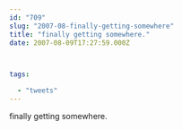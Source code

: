 ```yaml
---
id: "709"
slug: "2007-08-finally-getting-somewhere"
title: "finally getting somewhere."
date: 2007-08-09T17:27:59.000Z



tags:

  - "tweets"
---
```

<div class="sqs-html-content">
  <p>finally getting somewhere.</p>
</div>
